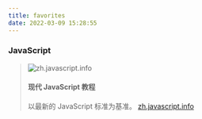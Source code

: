 ```yaml
---
title: favorites
date: 2022-03-09 15:28:55
---
```


### JavaScript

<div class="card-quote">

> ![zh.javascript.info](https://zh.javascript.info/img/favicon/favicon.png)
> #### 现代 JavaScript 教程
> 以最新的 JavaScript 标准为基准。
> [zh.javascript.info](https://zh.javascript.info)


</div>
